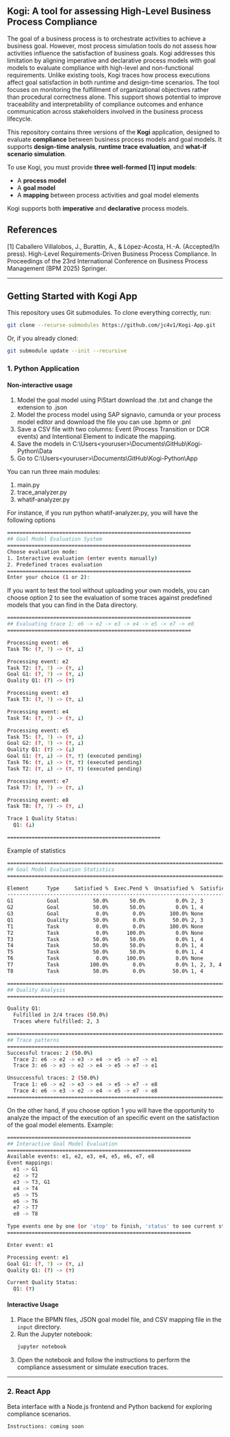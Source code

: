 ## Kogi: A tool for assessing High-Level Business Process Compliance

The goal of a business process is to orchestrate activities to achieve a business goal. However, most process simulation tools do not assess how activities influence the satisfaction of business goals. Kogi addresses this limitation by aligning imperative and declarative process models with goal models to evaluate compliance with high-level and non-functional requirements. Unlike existing tools, Kogi traces how process executions affect goal satisfaction in both runtime and design-time scenarios. The tool focuses on monitoring the fulfillment of organizational objectives rather than procedural correctness alone. This support shows potential to improve traceability and interpretability of compliance outcomes and enhance communication across stakeholders involved in the business process lifecycle.

This repository contains three versions of the **Kogi** application, designed to evaluate **compliance** between business process models and goal models. It supports **design-time analysis**, **runtime trace evaluation**, and **what-if scenario simulation**.

To use Kogi, you must provide **three well-formed [1] input models**:
- A **process model**
- A **goal model**
- A **mapping** between process activities and goal model elements

Kogi supports both **imperative** and **declarative** process models.

## References

[1] Caballero Villalobos, J., Burattin, A., & López-Acosta, H.-A. (Accepted/In press). High-Level Requirements-Driven Business Process Compliance. In Proceedings of the 23rd International Conference on Business Process Management (BPM 2025) Springer.

---

##  Getting Started with Kogi App

This repository uses Git submodules. To clone everything correctly, run:

```bash
git clone --recurse-submodules https://github.com/jc4v1/Kogi-App.git
```

Or, if you already cloned:

```bash
git submodule update --init --recursive
```


### 1. Python Application

#### Non-interactive usage
1. Model the goal model using PiStart download the .txt and change the extension to .json
2. Model the process model using SAP signavio, camunda or your process model editor and download the file you can use .bpmn  or .pnl
3. Save a CSV file with two columns: Event (Process Transition or DCR events) and Intentional Element to indicate the mapping.
4. Save the models in C:\Users\<youruser>\Documents\GitHub\Kogi-Python\Data
5. Go to C:\Users\<youruser>\Documents\GitHub\Kogi-Python\App

You can run three main modules:
1. main.py
2. trace_analyzer.py
3. whatif-analyzer.py

For instance, if you run python whatif-analyzer.py, you will have the following options 

```bash
============================================================
## Goal Model Evaluation System
============================================================
Choose evaluation mode:
1. Interactive evaluation (enter events manually)
2. Predefined traces evaluation
============================================================
Enter your choice (1 or 2):
```

If you want to test the tool without uploading your own models, you can choose option 2 to see the evaluation of some traces against predefined models that you can find in the Data directory.

```bash
============================================================
## Evaluating trace 1: e6 -> e2 -> e3 -> e4 -> e5 -> e7 -> e8
============================================================

Processing event: e6
Task T6: (?, ?) -> (⊤, ⊥)

Processing event: e2
Task T2: (?, ?) -> (⊤, ⊥)
Goal G1: (?, ?) -> (⊤, ⊥)
Quality Q1: (?) -> (⊤)

Processing event: e3
Task T3: (?, ?) -> (⊤, ⊥)

Processing event: e4
Task T4: (?, ?) -> (⊤, ⊥)

Processing event: e5
Task T5: (?, ?) -> (⊤, ⊥)
Goal G2: (?, ?) -> (⊤, ⊥)
Quality Q1: (⊤) -> (⊥)
Goal G1: (⊤, ⊥) -> (⊤, ⊤) (executed pending)
Task T6: (⊤, ⊥) -> (⊤, ⊤) (executed pending)
Task T2: (⊤, ⊥) -> (⊤, ⊤) (executed pending)

Processing event: e7
Task T7: (?, ?) -> (⊤, ⊥)

Processing event: e8
Task T8: (?, ?) -> (⊤, ⊥)

Trace 1 Quality Status:
  Q1: (⊥)

==================================================

```


Example of statistics

```bash
================================================================================
## Goal Model Evaluation Statistics
================================================================================

Element      Type     Satisfied %  Exec.Pend %  Unsatisfied %  Satisfied Traces
------------------------------------------------------------------------------------------
G1           Goal           50.0%       50.0%          0.0% 2, 3
G2           Goal           50.0%       50.0%          0.0% 1, 4
G3           Goal            0.0%        0.0%        100.0% None
Q1           Quality        50.0%        0.0%         50.0% 2, 3
T1           Task            0.0%        0.0%        100.0% None
T2           Task            0.0%      100.0%          0.0% None
T3           Task           50.0%       50.0%          0.0% 1, 4
T4           Task           50.0%       50.0%          0.0% 1, 4
T5           Task           50.0%       50.0%          0.0% 1, 4
T6           Task            0.0%      100.0%          0.0% None
T7           Task          100.0%        0.0%          0.0% 1, 2, 3, 4
T8           Task           50.0%        0.0%         50.0% 1, 4

================================================================================
## Quality Analysis
================================================================================

Quality Q1:
  Fulfilled in 2/4 traces (50.0%)
  Traces where fulfilled: 2, 3

================================================================================
## Trace patterns
================================================================================
Successful traces: 2 (50.0%)
  Trace 2: e6 -> e2 -> e3 -> e4 -> e5 -> e7 -> e1
  Trace 3: e6 -> e3 -> e2 -> e4 -> e5 -> e7 -> e1

Unsuccessful traces: 2 (50.0%)
  Trace 1: e6 -> e2 -> e3 -> e4 -> e5 -> e7 -> e8
  Trace 4: e6 -> e3 -> e2 -> e4 -> e5 -> e7 -> e8
================================================================================

```
On the other hand, if you choose option 1 you will have the opportunity to analyze the impact of the execution of an specific event on the satisfaction of the goal model elements.
Example:

```bash
============================================================
## Interactive Goal Model Evaluation
============================================================
Available events: e1, e2, e3, e4, e5, e6, e7, e8
Event mappings:
  e1 -> G1
  e2 -> T2
  e3 -> T3, G1
  e4 -> T4
  e5 -> T5
  e6 -> T6
  e7 -> T7
  e8 -> T8

Type events one by one (or 'stop' to finish, 'status' to see current state):
============================================================

Enter event: e1

Processing event: e1
Goal G1: (?, ?) -> (⊤, ⊥)
Quality Q1: (?) -> (⊤)

Current Quality Status:
  Q1: (⊤)
```

#### Interactive Usage

1. Place the BPMN files, JSON goal model file, and CSV mapping file in the `input` directory.
2. Run the Jupyter notebook:
   ```bash
   jupyter notebook
   ```
3. Open the notebook and follow the instructions to perform the compliance assessment or simulate execution traces.

---

### 2. React App 

Beta interface with a Node.js frontend and Python backend for exploring compliance scenarios.
```bash
Instructions: coming soon
 ```













